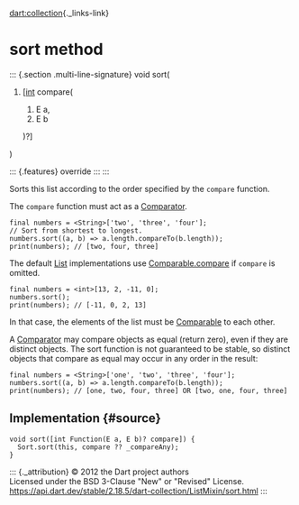 [dart:collection](../../dart-collection/dart-collection-library){._links-link}

sort method
===========

::: {.section .multi-line-signature}
void sort(

1.  \[[int](../../dart-core/int-class) compare(
    1.  E a,
    2.  E b

    )?\]

)

::: {.features}
override
:::
:::

Sorts this list according to the order specified by the `compare`
function.

The `compare` function must act as a
[Comparator](../../dart-core/comparator).

``` {.language-dart data-language="dart"}
final numbers = <String>['two', 'three', 'four'];
// Sort from shortest to longest.
numbers.sort((a, b) => a.length.compareTo(b.length));
print(numbers); // [two, four, three]
```

The default [List](../../dart-core/list-class) implementations use
[Comparable.compare](../../dart-core/comparable/compare) if `compare` is
omitted.

``` {.language-dart data-language="dart"}
final numbers = <int>[13, 2, -11, 0];
numbers.sort();
print(numbers); // [-11, 0, 2, 13]
```

In that case, the elements of the list must be
[Comparable](../../dart-core/comparable-class) to each other.

A [Comparator](../../dart-core/comparator) may compare objects as equal
(return zero), even if they are distinct objects. The sort function is
not guaranteed to be stable, so distinct objects that compare as equal
may occur in any order in the result:

``` {.language-dart data-language="dart"}
final numbers = <String>['one', 'two', 'three', 'four'];
numbers.sort((a, b) => a.length.compareTo(b.length));
print(numbers); // [one, two, four, three] OR [two, one, four, three]
```

Implementation {#source}
--------------

``` {.language-dart data-language="dart"}
void sort([int Function(E a, E b)? compare]) {
  Sort.sort(this, compare ?? _compareAny);
}
```

::: {._attribution}
© 2012 the Dart project authors\
Licensed under the BSD 3-Clause \"New\" or \"Revised\" License.\
<https://api.dart.dev/stable/2.18.5/dart-collection/ListMixin/sort.html>
:::
